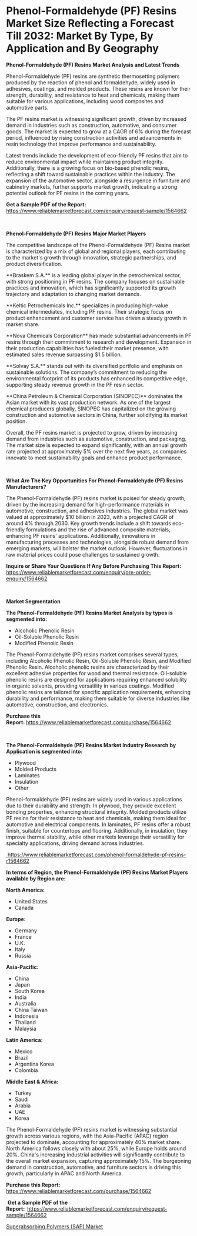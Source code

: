<p><h1>Phenol-Formaldehyde (PF) Resins Market Size Reflecting a Forecast Till 2032: Market By Type, By Application and By Geography</h1></p><p><strong>Phenol-Formaldehyde (PF) Resins Market Analysis and Latest Trends</strong></p>
<p><p>Phenol-Formaldehyde (PF) resins are synthetic thermosetting polymers produced by the reaction of phenol and formaldehyde, widely used in adhesives, coatings, and molded products. These resins are known for their strength, durability, and resistance to heat and chemicals, making them suitable for various applications, including wood composites and automotive parts.</p><p>The PF resins market is witnessing significant growth, driven by increased demand in industries such as construction, automotive, and consumer goods. The market is expected to grow at a CAGR of 6% during the forecast period, influenced by rising construction activities and advancements in resin technology that improve performance and sustainability. </p><p>Latest trends include the development of eco-friendly PF resins that aim to reduce environmental impact while maintaining product integrity. Additionally, there is a growing focus on bio-based phenolic resins, reflecting a shift toward sustainable practices within the industry. The expansion of the automotive sector, alongside a resurgence in furniture and cabinetry markets, further supports market growth, indicating a strong potential outlook for PF resins in the coming years.</p></p>
<p><strong>Get a Sample PDF of the Report:&nbsp;</strong> <a href="https://www.reliablemarketforecast.com/enquiry/request-sample/1564662?utm_campaign=1833&utm_medium=2&utm_source=Github&utm_content=ia&utm_term=01022025&utm_id=phenol-formaldehyde-pf-resins">https://www.reliablemarketforecast.com/enquiry/request-sample/1564662</a></p>
<p>&nbsp;</p>
<p><strong>Phenol-Formaldehyde (PF) Resins Major Market Players</strong></p>
<p><p>The competitive landscape of the Phenol-Formaldehyde (PF) Resins market is characterized by a mix of global and regional players, each contributing to the market's growth through innovation, strategic partnerships, and product diversification.</p><p>**Braskem S.A.** is a leading global player in the petrochemical sector, with strong positioning in PF resins. The company focuses on sustainable practices and innovation, which has significantly supported its growth trajectory and adaptation to changing market demands.</p><p>**Keltic Petrochemicals Inc.** specializes in producing high-value chemical intermediates, including PF resins. Their strategic focus on product enhancement and customer service has driven a steady growth in market share.</p><p>**Nova Chemicals Corporation** has made substantial advancements in PF resins through their commitment to research and development. Expansion in their production capabilities has fueled their market presence, with estimated sales revenue surpassing $1.5 billion.</p><p>**Solvay S.A.** stands out with its diversified portfolio and emphasis on sustainable solutions. The company’s commitment to reducing the environmental footprint of its products has enhanced its competitive edge, supporting steady revenue growth in the PF resin sector.</p><p>**China Petroleum & Chemical Corporation (SINOPEC)** dominates the Asian market with its vast production network. As one of the largest chemical producers globally, SINOPEC has capitalized on the growing construction and automotive sectors in China, further solidifying its market position.</p><p>Overall, the PF resins market is projected to grow, driven by increasing demand from industries such as automotive, construction, and packaging. The market size is expected to expand significantly, with an annual growth rate projected at approximately 5% over the next five years, as companies innovate to meet sustainability goals and enhance product performance.</p></p>
<p>&nbsp;</p>
<p><strong>What Are The Key Opportunities For Phenol-Formaldehyde (PF) Resins Manufacturers?</strong></p>
<p><p>The Phenol-Formaldehyde (PF) resins market is poised for steady growth, driven by the increasing demand for high-performance materials in automotive, construction, and adhesives industries. The global market was valued at approximately $10 billion in 2023, with a projected CAGR of around 4% through 2030. Key growth trends include a shift towards eco-friendly formulations and the rise of advanced composite materials, enhancing PF resins' applications. Additionally, innovations in manufacturing processes and technologies, alongside robust demand from emerging markets, will bolster the market outlook. However, fluctuations in raw material prices could pose challenges to sustained growth.</p></p>
<p><strong>Inquire or Share Your Questions If Any Before Purchasing This Report:</strong> <a href="https://www.reliablemarketforecast.com/enquiry/pre-order-enquiry/1564662?utm_campaign=1833&utm_medium=2&utm_source=Github&utm_content=ia&utm_term=01022025&utm_id=phenol-formaldehyde-pf-resins">https://www.reliablemarketforecast.com/enquiry/pre-order-enquiry/1564662</a></p>
<p>&nbsp;</p>
<p><strong>Market Segmentation</strong></p>
<p><strong>The Phenol-Formaldehyde (PF) Resins Market Analysis by types is segmented into:</strong></p>
<p><ul><li>Alcoholic Phenolic Resin</li><li>Oil-Soluble Phenolic Resin</li><li>Modified Phenolic Resin</li></ul></p>
<p><p>The Phenol-Formaldehyde (PF) resins market comprises several types, including Alcoholic Phenolic Resin, Oil-Soluble Phenolic Resin, and Modified Phenolic Resin. Alcoholic phenolic resins are characterized by their excellent adhesive properties for wood and thermal resistance. Oil-soluble phenolic resins are designed for applications requiring enhanced solubility in organic solvents, providing versatility in various coatings. Modified phenolic resins are tailored for specific application requirements, enhancing durability and performance, making them suitable for diverse industries like automotive, construction, and electronics.</p></p>
<p><strong>Purchase this Report:&nbsp;</strong><a href="https://www.reliablemarketforecast.com/purchase/1564662?utm_campaign=1833&utm_medium=2&utm_source=Github&utm_content=ia&utm_term=01022025&utm_id=phenol-formaldehyde-pf-resins">https://www.reliablemarketforecast.com/purchase/1564662</a></p>
<p>&nbsp;</p>
<p><strong>The Phenol-Formaldehyde (PF) Resins Market Industry Research by Application is segmented into:</strong></p>
<p><ul><li>Plywood</li><li>Molded Products</li><li>Laminates</li><li>Insulation</li><li>Other</li></ul></p>
<p><p>Phenol-formaldehyde (PF) resins are widely used in various applications due to their durability and strength. In plywood, they provide excellent bonding properties, enhancing structural integrity. Molded products utilize PF resins for their resistance to heat and chemicals, making them ideal for automotive and electrical components. In laminates, PF resins offer a robust finish, suitable for countertops and flooring. Additionally, in insulation, they improve thermal stability, while other markets leverage their versatility for specialty applications, driving demand across industries.</p></p>
<p><a href="https://www.reliablemarketforecast.com/phenol-formaldehyde-pf-resins-r1564662?utm_campaign=1833&utm_medium=2&utm_source=Github&utm_content=ia&utm_term=01022025&utm_id=phenol-formaldehyde-pf-resins">&nbsp;https://www.reliablemarketforecast.com/phenol-formaldehyde-pf-resins-r1564662</a></p>
<p><strong>In terms of Region, the Phenol-Formaldehyde (PF) Resins Market Players available by Region are:</strong></p>
<p>
    <p> <strong> North America: </strong>
        <ul>
            <li>United States</li>
            <li>Canada</li>
        </ul>
        </p> 
    <p> <strong> Europe: </strong>
        <ul>
            <li>Germany</li>
            <li>France</li>
            <li>U.K.</li>
            <li>Italy</li>
            <li>Russia</li>
        </ul>
        </p> 
    <p> <strong> Asia-Pacific: </strong>
        <ul>
            <li>China</li>
            <li>Japan</li>
            <li>South Korea</li>
            <li>India</li>
            <li>Australia</li>
            <li>China Taiwan</li>
            <li>Indonesia</li>
            <li>Thailand</li>
            <li>Malaysia</li>
        </ul>
        </p> 
    <p> <strong> Latin America: </strong>
        <ul>
            <li>Mexico</li>
            <li>Brazil</li>
            <li>Argentina Korea</li>
            <li>Colombia</li>
        </ul>
        </p> 
    <p> <strong> Middle East & Africa: </strong>
        <ul>
            <li>Turkey</li>
            <li>Saudi</li>
            <li>Arabia</li>
            <li>UAE</li>
            <li>Korea</li>
        </ul>
    </p>
    </p>
<p><p>The Phenol-Formaldehyde (PF) resins market is witnessing substantial growth across various regions, with the Asia-Pacific (APAC) region projected to dominate, accounting for approximately 40% market share. North America follows closely with about 25%, while Europe holds around 20%. China's increasing industrial activities will significantly contribute to the overall market expansion, capturing approximately 15%. The burgeoning demand in construction, automotive, and furniture sectors is driving this growth, particularly in APAC and North America.</p></p>
<p><strong>Purchase this Report: </strong><a href="https://www.reliablemarketforecast.com/purchase/1564662?utm_campaign=1833&utm_medium=2&utm_source=Github&utm_content=ia&utm_term=01022025&utm_id=phenol-formaldehyde-pf-resins">https://www.reliablemarketforecast.com/purchase/1564662</a></p>
<p>&nbsp;<strong>Get a Sample PDF of the Report:&nbsp;&nbsp;</strong><a href="https://www.reliablemarketforecast.com/enquiry/request-sample/1564662?utm_campaign=1833&utm_medium=2&utm_source=Github&utm_content=ia&utm_term=01022025&utm_id=phenol-formaldehyde-pf-resins">https://www.reliablemarketforecast.com/enquiry/request-sample/1564662</a></p>
<p><strong></strong></p>
<p><p><a href="https://github.com/FassouRP/Market-Research-Report-List-7/blob/main/superabsorbing-polymers-sap-market.md?utm_campaign=1833&utm_medium=2&utm_source=Github&utm_content=ia&utm_term=01022025&utm_id=phenol-formaldehyde-pf-resins">Superabsorbing Polymers (SAP) Market</a></p></p>